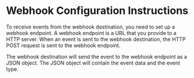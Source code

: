 # Webhook Configuration Instructions

To receive events from the webhook destination, you need to set up a webhook endpoint. A webhook endpoint is a URL that you provide to a HTTP server. When an event is sent to the webhook destination, the HTTP POST request is sent to the webhook endpoint.

The webhook destination will send the event to the webhook endpoint as a JSON object. The JSON object will contain the event data and the event type.
